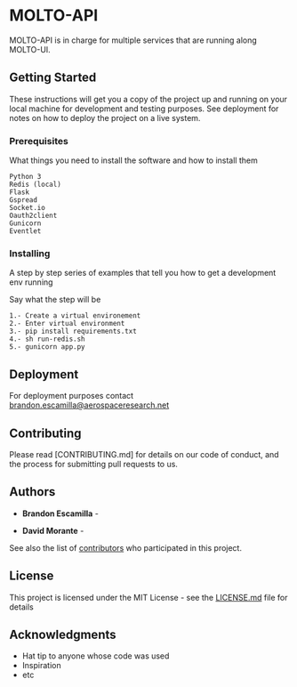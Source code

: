 # MOLTO-API

MOLTO-API is in charge for multiple services that are running along MOLTO-UI.

## Getting Started

These instructions will get you a copy of the project up and running on your local machine for development and testing purposes. See deployment for notes on how to deploy the project on a live system.

### Prerequisites

What things you need to install the software and how to install them

```
Python 3
Redis (local)
Flask
Gspread
Socket.io
Oauth2client
Gunicorn
Eventlet
```

### Installing

A step by step series of examples that tell you how to get a development env running

Say what the step will be

```
1.- Create a virtual environement
2.- Enter virtual environment
3.- pip install requirements.txt
4.- sh run-redis.sh
5.- gunicorn app.py
```

## Deployment

For deployment purposes contact brandon.escamilla@aerospaceresearch.net


## Contributing

Please read [CONTRIBUTING.md] for details on our code of conduct, and the process for submitting pull requests to us.


## Authors

* **Brandon Escamilla** -

* **David Morante** - 

See also the list of [contributors](https://github.com/your/project/contributors) who participated in this project.

## License

This project is licensed under the MIT License - see the [LICENSE.md](LICENSE.md) file for details

## Acknowledgments

* Hat tip to anyone whose code was used
* Inspiration
* etc
